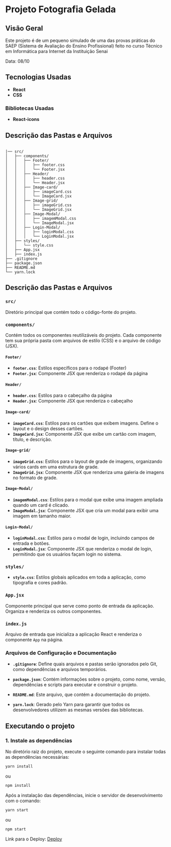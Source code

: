 # Projeto Fotografia Gelada

## Visão Geral
Este projeto é de um pequeno simulado de uma das provas práticas do SAEP (Sistema de Avaliação do Ensino Profissional) feito no curso Técnico em Informática para Internet da Instituição Senai

Data: 08/10

## Tecnologias Usadas
- **React**
- **CSS**

### Bibliotecas Usadas
- **React-icons**

## Descrição das Pastas e Arquivos

```plaintext

|── src/
│   ├── components/
│   │   ├── Footer/
│   │   │   ├── footer.css
│   │   │   └── Footer.jsx
│   │   ├── Header/
│   │   │   ├── header.css
│   │   │   └── Header.jsx
│   │   ├── Image-card/
│   │   │   ├── imageCard.css
│   │   │   └── ImageCard.jsx
│   │   ├── Image-grid/
│   │   │   ├── imageGrid.css
│   │   │   └── ImageGrid.jsx
│   │   ├── Image-Modal/
│   │   │   ├── imagemModal.css
│   │   │   └── ImageModal.jsx
│   │   ├── Login-Modal/
│   │   │   ├── loginModal.css
│   │   │   └── LoginModal.jsx
│   ├── styles/
│   │   └── style.css
│   ├── App.jsx
│   ├── index.js
├── .gitignore
├── package.json
├── README.md
└── yarn.lock

```

## Descrição das Pastas e Arquivos

### `src/`
Diretório principal que contém todo o código-fonte do projeto.

### `components/`
Contém todos os componentes reutilizáveis do projeto. Cada componente tem sua própria pasta com arquivos de estilo (CSS) e o arquivo de código (JSX).

#### `Footer/`
- **`footer.css`**: Estilos específicos para o rodapé (Footer)
- **`Footer.jsx`**: Componente JSX que renderiza o rodapé da página

#### `Header/`
- **`header.css`**: Estilos para o cabeçalho da página
- **`Header.jsx`**: Componente JSX que renderiza o cabeçalho

#### `Image-card/`
- **`imageCard.css`**: Estilos para os cartões que exibem imagens. Define o layout e o design desses cartões.
- **`ImageCard.jsx`**: Componente JSX que exibe um cartão com imagem, título, e descrição.

#### `Image-grid/`
- **`imageGrid.css`**: Estilos para o layout de grade de imagens, organizando vários cards em uma estrutura de grade.
- **`ImageGrid.jsx`**: Componente JSX que renderiza uma galeria de imagens no formato de grade.

#### `Image-Modal/`
- **`imagemModal.css`**: Estilos para o modal que exibe uma imagem ampliada quando um card é clicado.
- **`ImageModal.jsx`**: Componente JSX que cria um modal para exibir uma imagem em tamanho maior.

#### `Login-Modal/`
- **`loginModal.css`**: Estilos para o modal de login, incluindo campos de entrada e botões.
- **`LoginModal.jsx`**: Componente JSX que renderiza o modal de login, permitindo que os usuários façam login no sistema.

### `styles/`
- **`style.css`**: Estilos globais aplicados em toda a aplicação, como tipografia e cores padrão.

### `App.jsx`
Componente principal que serve como ponto de entrada da aplicação. Organiza e renderiza os outros componentes.

### `index.js`
Arquivo de entrada que inicializa a aplicação React e renderiza o componente `App` na página.

### Arquivos de Configuração e Documentação

- **`.gitignore`**: Define quais arquivos e pastas serão ignorados pelo Git, como dependências e arquivos temporários.

- **`package.json`**: Contém informações sobre o projeto, como nome, versão, dependências e scripts para executar e construir o projeto.

- **`README.md`**: Este arquivo, que contém a documentação do projeto.

- **`yarn.lock`**: Gerado pelo Yarn para garantir que todos os desenvolvedores utilizem as mesmas versões das bibliotecas.

## Executando o projeto

### 1. Instale as dependências

No diretório raiz do projeto, execute o seguinte comando para instalar todas as dependências necessárias:

```bash
yarn install
``` 
ou 

```bash
npm install 
```

Após a instalação das dependências, inicie o servidor de desenvolvimento com o comando:

```bash
yarn start
```
ou 
```bash
npm start
```

Link para o Deploy: [Deploy](https://fotografia-gelada-two.vercel.app/)